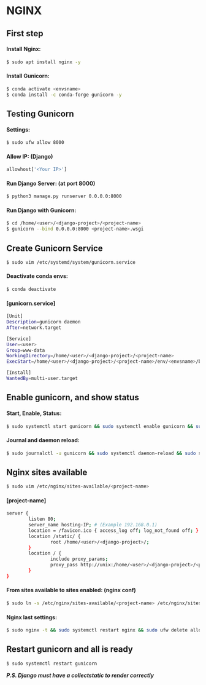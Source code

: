 # NGINX
## First step
#### Install Nginx:

```sh
$ sudo apt install nginx -y
```

#### Install Gunicorn:

```sh
$ conda activate <envsname>
$ conda install -c conda-forge gunicorn -y
```

## Testing Gunicorn
#### Settings:

```sh
$ sudo ufw allow 8000
``` 

#### Allow IP: (Django)

```python
allowhost['<Your IP>']
```

#### Run Django Server: (at port 8000)

```sh
$ python3 manage.py runserver 0.0.0.0:8000
```

#### Run Django with Gunicorn:

```sh
$ cd /home/<user>/<django-project>/<project-name>
$ gunicorn --bind 0.0.0.0:8000 <project-name>.wsgi
```

## Create Gunicorn Service

```sh
$ sudo vim /etc/systemd/system/gunicorn.service
```

#### Deactivate conda envs:

```sh
$ conda deactivate
```

#### [gunicorn.service]

```sh
[Unit]
Description=gunicorn daemon
After=network.target

[Service]
User=<user>
Group=www-data
WorkingDirectory=/home/<user>/<django-project>/<project-name>
ExecStart=/home/<user>/<django-project>/<project-name>/env/<envsname>/bin/gunicorn --access-logfile - --workers 3 --bind unix:/home/<user>/<django-project>/<project-name>.sock <project-name>.wsgi:application

[Install]
WantedBy=multi-user.target

```

## Enable gunicorn, and show status
#### Start, Enable, Status:

```sh
$ sudo systemctl start gunicorn && sudo systemctl enable gunicorn && sudo systemctl status gunicorn
```

#### Journal and daemon reload:

```sh
$ sudo journalctl -u gunicorn && sudo systemctl daemon-reload && sudo systemctl restart gunicorn
```

## Nginx sites available

```sh
$ sudo vim /etc/nginx/sites-available/<project-name>
```

#### [project-name]

```sh
server {
        listen 80;
        server_name hosting-IP; # (Example 192.168.0.1)
        location = /favicon.ico { access_log off; log_not_found off; }
        location /static/ {
                root /home/<user>/<django-project>/;
        }
        location / {
                include proxy_params;
                proxy_pass http://unix:/home/<user>/<django-project>/<project-name>.sock;
        }
}
```

#### From sites available to sites enabled: (nginx conf)

```sh
$ sudo ln -s /etc/nginx/sites-available/<project-name> /etc/nginx/sites-enabled
```

#### Nginx last settings:

```sh
$ sudo nginx -t && sudo systemctl restart nginx && sudo ufw delete allow 8000 && sudo ufw allow 'Nginx Full'
```

## Restart gunicorn and all is ready

```sh
$ sudo systemctl restart gunicorn
```

***P.S. Django must have a collectstatic to render correctly***